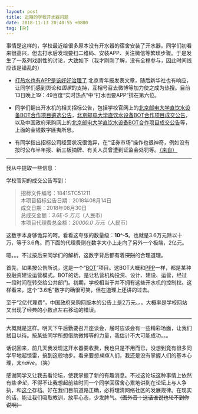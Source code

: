 ```yaml
---
layout: post
title: 近期的学校开水器问题
date: 2018-11-13 20:40:55 +0800
tag: [杂]
---
```


事情是这样的，学校最近给很多原本没有开水器的宿舍安装了开水器。同学们初看来很高兴，但去打水后发现要扫二维码、安装APP、关注微信等繁琐步骤。于是发生了一系列戏剧性的讨论，大致如下（我才刚刚了解，没有全程参与，因此时间线应该是错乱的）

* [打热水也有APP是该好好治理了](http://epaper.ynet.com/html/2018-11/12/content_309612.htm?div=0) 北京青年报发表文章，随后新华社也有响应，让同学们感到舆论和*国家*的支持，互相号召去微博等加力使之成为热搜。目前13日晚上19：49百度“实时热点”中“打水也要APP”排在第六位。

* 同学们翻出开水机的相关招标公告，包括学校官网上的[北京邮电大学直饮水设备BOT合作项目遴选公告](https://www.bupt.edu.cn/content/content.php?p=81_20_5537)，[北京邮电大学直饮水设备BOT合作项目成交公告](https://www.bupt.edu.cn/content/content.php?p=81_20_5552)，以及中国政府采购网上的[北京邮电大学直饮水设备BOT合作项目成交公告](http://www.ccgp.gov.cn/cggg/zygg/cjgg/201808/t20180830_10590783.htm)等，上面的金钱数字匪夷所思。

* 有同学指出招标公司经营状况很诡异，在“证券市场”操作也很神奇，例如没有按时公布半年报、新三板摘牌、有关人员曾遭到证监会处罚等。[（来自）](https://bbs.byr.cn/#!article/Talking/6067735)

***

我从中提取一些信息：

学校官网的成交公告写到：

> 招标文件编号：1841STC51211<br>
>本项目招标公告日期：2018年08月14日<br>
>成交日期：2018年08月30日<br>
>总成交金额：*3.6E-5 万元*（人民币）<br>
>本项目代理费总金额：*20000.0 万元*（人民币）

这数字本身够诡异的呵。看看这夸张的数量级：**10^-5**。也就是3.6万元除以十万，等于3.6角。而下面的代理费则在数字大小上走向了另外一个极端，2亿元。

嗯。。。不过按后来同学们的解析，这数字背后都有着~~深刻~~的合理道理。

首先，如果按公告所说，这是一个“[BOT](https://en.wikipedia.org/wiki/Build%E2%80%93operate%E2%80%93transfer)”项目。这BOT大概和[PPP](https://en.wikipedia.org/wiki/Public%E2%80%93private_partnership)一样，都是某种投融资建设运营模式。BOT的话，是让私营机构投资、设计、建设、运营，经过一段时间在转交给公共部门。初期，学校相当于并不拥有这些开水机的控制权。这样看来，这个“3.6毛”数字的确很可笑，但在道理上还讲的过去。

至于“2亿代理费”，中国政府采购网版本的公告上是2万元。。。大概率是学校网站又出现了经典的小数点左右移动的错误。

***

大概就是这样。明天下午后勤要召开座谈会，届时应该会有一些精彩场面，让我们拭目以待。按某些同学所想借助微博等的力量，我估计不大可能成功。。。

话说回来，前几天我发现这开水器要收费，我也只是不用而已，没想到竟有很多同学平地起惊雷，搞到这般地步。看来要想*操纵*人们，我还是没有掌握人们的基本心理，太*naïve*。（笑）

感谢同学又让我去看论坛，使我掌握了新的有趣消息。不过这论坛这种事情上依然有些*争论*，不得不让我想起前些时间一个同学回宿舍心累地讲到在论坛上与人争执，和[这个](https://github.com/duduscript/byr-sibi)存档。好在我们目前道路正确，必将理清网络社区的发展规律。在现实的话，能让我们吸取教训，放平心态，少发脾气。~~（画外音：这话谁说也轮不到你说啊）~~
